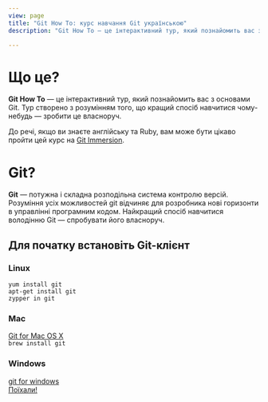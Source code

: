 ```yaml
---
view: page
title: "Git How To: курс навчання Git українською"
description: "Git How To — це інтерактивний тур, який познайомить вас з основами Git. Тур створено з розумінням того, що кращий спосіб навчитися використовувати Git — спробувати його власноруч."

---
```


<div class="row">
<div class="col-sm-6">
<h1 class="title-big">Що це?</h1>

<p><b class="inline">Git How To</b> — це інтерактивний тур, який познайомить вас з основами Git. Тур створено з розумінням того, що кращий спосіб навчитися чому-небудь — зробити це власноруч.</p>
<p>До речі, якщо ви знаєте англійську та Ruby, вам може бути цікаво пройти цей курс на <a href="http://gitimmersion.com/">Git Immersion</a>.</p>
</div>
<div class="col-sm-6">
<h1 class="title-big">Git?</h1>

<p class=""><b class="inline">Git</b> — потужна і складна розподільна система контролю версій. Розуміння усіх можливостей git відчиняє для розробника нові горизонти в управлінні програмним кодом. Найкращий спосіб навчитися володінню Git — спробувати його власноруч.</p>
</div>
</div>

## Для початку встановіть Git-клієнт

<div class="row">
<div class="col-sm-4">
<h3><i class="fa fa-linux"></i> Linux</h3>
<code>yum install git</code><br/>
<code>apt-get install git</code><br/>
<code>zypper in git</code>
</div>

<div class="col-sm-4">
<h3><i class="fa fa-apple"></i> Mac</h3>
<a href="http://git-scm.com/download/mac">Git for Mac OS X</a><br/>
<code>brew install git</code><br/>
</div>

<div class="col-sm-4">
<h3><i class="fa fa-windows"></i> Windows</h3>
<a href="http://git-for-windows.github.io//">git for windows</a>
</div>

</div>

<div class="row go-block">
  <div class="col-xs-12 col-sm-6 col-md-4">
    <a class="btn btn-hg btn-primary go" href="/uk/setup"><i class="fa fa-flag"></i> Поїхали!</a>
  </div>
  
  <div class="col-xs-12 col-sm-6 col-md-8">
    <div class="carbon-index">
        <script async type="text/javascript" src="//cdn.carbonads.com/carbon.js?zoneid=1673&serve=C6AILKT&placement=githowtocom" id="_carbonads_js"></script>
    </div>
  </div>
</div>
